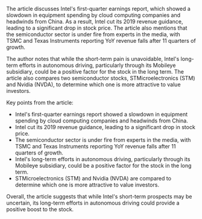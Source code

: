 The article discusses Intel's first-quarter earnings report, which showed a slowdown in equipment spending by cloud computing companies and headwinds from China. As a result, Intel cut its 2019 revenue guidance, leading to a significant drop in stock price. The article also mentions that the semiconductor sector is under fire from experts in the media, with TSMC and Texas Instruments reporting YoY revenue falls after 11 quarters of growth.

The author notes that while the short-term pain is unavoidable, Intel's long-term efforts in autonomous driving, particularly through its Mobileye subsidiary, could be a positive factor for the stock in the long term. The article also compares two semiconductor stocks, STMicroelectronics (STM) and Nvidia (NVDA), to determine which one is more attractive to value investors.

Key points from the article:

* Intel's first-quarter earnings report showed a slowdown in equipment spending by cloud computing companies and headwinds from China.
* Intel cut its 2019 revenue guidance, leading to a significant drop in stock price.
* The semiconductor sector is under fire from experts in the media, with TSMC and Texas Instruments reporting YoY revenue falls after 11 quarters of growth.
* Intel's long-term efforts in autonomous driving, particularly through its Mobileye subsidiary, could be a positive factor for the stock in the long term.
* STMicroelectronics (STM) and Nvidia (NVDA) are compared to determine which one is more attractive to value investors.

Overall, the article suggests that while Intel's short-term prospects may be uncertain, its long-term efforts in autonomous driving could provide a positive boost to the stock.
